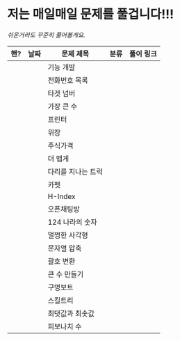 # 저는 매일매일 문제를 풀겁니다!!!

*쉬운거라도 꾸준히 풀어볼게요.*

| 핸?  | 날짜 | 문제 제목          | 분류 | 풀이 링크 |
| ---- | ---- | ------------------ | ---- | --------- |
|      |      | 기능 개발          |      |           |
|      |      | 전화번호 목록      |      |           |
|      |      | 타겟 넘버          |      |           |
|      |      | 가장 큰 수         |      |           |
|      |      | 프린터             |      |           |
|      |      | 위장               |      |           |
|      |      | 주식가격           |      |           |
|      |      | 더 맵게            |      |           |
|      |      | 다리를 지나는 트럭 |      |           |
|      |      | 카펫               |      |           |
|      |      | H-Index            |      |           |
|      |      | 오픈채팅방         |      |           |
|      |      | 124 나라의 숫자    |      |           |
|      |      | 멀쩡한 사각형      |      |           |
|      |      | 문자열 압축        |      |           |
|      |      | 괄호 변환          |      |           |
|      |      | 큰 수 만들기       |      |           |
|      |      | 구명보트           |      |           |
|      |      | 스킬트리           |      |           |
|      |      | 최댓값과 최솟값    |      |           |
|      |      | 피보나치 수        |      |           |



